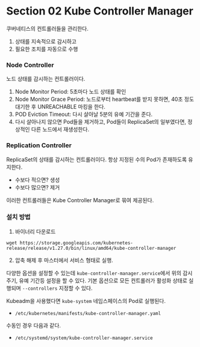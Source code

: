 # Section 02 Kube Controller Manager
쿠버네티스의 컨트롤러들을 관리한다.
1. 상태를 지속적으로 감시하고
2. 필요한 조치를 자동으로 수행

### Node Controller
노드 상태를 감시하는 컨트롤러이다.
1. Node Monitor Period: 5초마다 노드 상태를 확인
2. Node Monitor Grace Period: 노드로부터 heartbeat를 받지 못하면, 40초 정도 대기한 후 UNREACHABLE 마킹을 한다.
3. POD Eviction Timeout: 다시 살아날 5분의 유예 기간을 준다.
4. 다시 살아나지 않으면 Pod들을 제거하고, Pod들이 ReplicaSet의 일부였다면, 정상적인 다른 노드에서 재생성한다.

### Replication Controller
ReplicaSet의 상태를 감시하는 컨트롤러이다. 항상 지정된 수의 Pod가 존재하도록 유지한다.
- 수보다 적으면? 생성
- 수보다 많으면? 제거

이러한 컨트롤러들은 Kube Controller Manager로 묶여 제공된다.

### 설치 방법
1. 바이너리 다운로드
~~~
wget https://storage.googleapis.com/kubernetes-release/release/v1.27.0/bin/linux/amd64/kube-controller-manager
~~~
2. 압축 해제 후 마스터에서 서비스 형태로 실행.

다양한 옵션을 설정할 수 있는데 `kube-controller-manager.service`에서 위의 감시 주기, 유예 기간등 설정을 할 수 있다.
기본 옵션으로 모든 컨트롤러가 활성화 상태로 실행되며 `--controllers` 지정할 수 있다.

Kubeadm을 사용했다면 `kube-system` 네임스페이스의 Pod로 실행된다.
- `/etc/kubernetes/manifests/kube-controller-manager.yaml`

수동인 경우 다음과 같다.
- `/etc/systemd/system/kube-controller-manager.service`